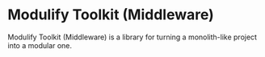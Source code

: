 # Modulify Toolkit (Middleware)

Modulify Toolkit (Middleware) is a library for turning a monolith-like project into a modular one.
